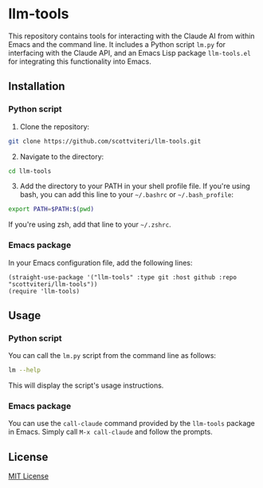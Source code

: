 # llm-tools

This repository contains tools for interacting with the Claude AI from within Emacs and the command line. It includes a Python script `lm.py` for interfacing with the Claude API, and an Emacs Lisp package `llm-tools.el` for integrating this functionality into Emacs.

## Installation

### Python script

1. Clone the repository:

```bash
git clone https://github.com/scottviteri/llm-tools.git
```

2. Navigate to the directory:

```bash
cd llm-tools
```

3. Add the directory to your PATH in your shell profile file. If you're using bash, you can add this line to your `~/.bashrc` or `~/.bash_profile`:

```bash
export PATH=$PATH:$(pwd)
```

If you're using zsh, add that line to your `~/.zshrc`.

### Emacs package

In your Emacs configuration file, add the following lines:

```elisp
(straight-use-package '("llm-tools" :type git :host github :repo "scottviteri/llm-tools"))
(require 'llm-tools)
```

## Usage

### Python script

You can call the `lm.py` script from the command line as follows:

```bash
lm --help
```

This will display the script's usage instructions.

### Emacs package

You can use the `call-claude` command provided by the `llm-tools` package in Emacs. Simply call `M-x call-claude` and follow the prompts.

## License

[MIT License](./LICENSE)
